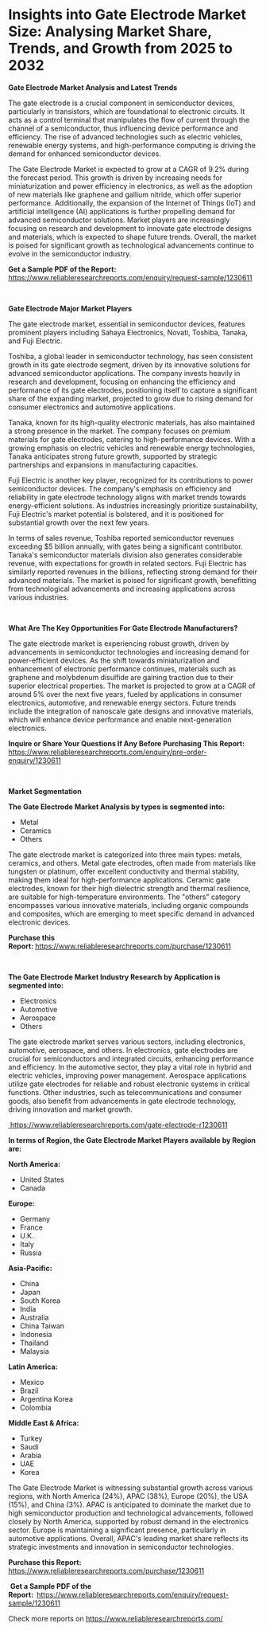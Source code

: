 <p><h1>Insights into Gate Electrode Market Size: Analysing Market Share, Trends, and Growth from 2025 to 2032</h1></p><p><strong>Gate Electrode Market Analysis and Latest Trends</strong></p>
<p><p>The gate electrode is a crucial component in semiconductor devices, particularly in transistors, which are foundational to electronic circuits. It acts as a control terminal that manipulates the flow of current through the channel of a semiconductor, thus influencing device performance and efficiency. The rise of advanced technologies such as electric vehicles, renewable energy systems, and high-performance computing is driving the demand for enhanced semiconductor devices.</p><p>The Gate Electrode Market is expected to grow at a CAGR of 9.2% during the forecast period. This growth is driven by increasing needs for miniaturization and power efficiency in electronics, as well as the adoption of new materials like graphene and gallium nitride, which offer superior performance. Additionally, the expansion of the Internet of Things (IoT) and artificial intelligence (AI) applications is further propelling demand for advanced semiconductor solutions. Market players are increasingly focusing on research and development to innovate gate electrode designs and materials, which is expected to shape future trends. Overall, the market is poised for significant growth as technological advancements continue to evolve in the semiconductor industry.</p></p>
<p><strong>Get a Sample PDF of the Report:&nbsp;</strong> <a href="https://www.reliableresearchreports.com/enquiry/request-sample/1230611?utm_campaign=2745&utm_medium=2&utm_source=Github&utm_content=ia&utm_term=06042025&utm_id=gate-electrode">https://www.reliableresearchreports.com/enquiry/request-sample/1230611</a></p>
<p>&nbsp;</p>
<p><strong>Gate Electrode Major Market Players</strong></p>
<p><p>The gate electrode market, essential in semiconductor devices, features prominent players including Sahaya Electronics, Novati, Toshiba, Tanaka, and Fuji Electric. </p><p>Toshiba, a global leader in semiconductor technology, has seen consistent growth in its gate electrode segment, driven by its innovative solutions for advanced semiconductor applications. The company invests heavily in research and development, focusing on enhancing the efficiency and performance of its gate electrodes, positioning itself to capture a significant share of the expanding market, projected to grow due to rising demand for consumer electronics and automotive applications.</p><p>Tanaka, known for its high-quality electronic materials, has also maintained a strong presence in the market. The company focuses on premium materials for gate electrodes, catering to high-performance devices. With a growing emphasis on electric vehicles and renewable energy technologies, Tanaka anticipates strong future growth, supported by strategic partnerships and expansions in manufacturing capacities.</p><p>Fuji Electric is another key player, recognized for its contributions to power semiconductor devices. The company's emphasis on efficiency and reliability in gate electrode technology aligns with market trends towards energy-efficient solutions. As industries increasingly prioritize sustainability, Fuji Electric's market potential is bolstered, and it is positioned for substantial growth over the next few years.</p><p>In terms of sales revenue, Toshiba reported semiconductor revenues exceeding $5 billion annually, with gates being a significant contributor. Tanaka's semiconductor materials division also generates considerable revenue, with expectations for growth in related sectors. Fuji Electric has similarly reported revenues in the billions, reflecting strong demand for their advanced materials. The market is poised for significant growth, benefitting from technological advancements and increasing applications across various industries.</p></p>
<p>&nbsp;</p>
<p><strong>What Are The Key Opportunities For Gate Electrode Manufacturers?</strong></p>
<p><p>The gate electrode market is experiencing robust growth, driven by advancements in semiconductor technologies and increasing demand for power-efficient devices. As the shift towards miniaturization and enhancement of electronic performance continues, materials such as graphene and molybdenum disulfide are gaining traction due to their superior electrical properties. The market is projected to grow at a CAGR of around 5% over the next five years, fueled by applications in consumer electronics, automotive, and renewable energy sectors. Future trends include the integration of nanoscale gate designs and innovative materials, which will enhance device performance and enable next-generation electronics.</p></p>
<p><strong>Inquire or Share Your Questions If Any Before Purchasing This Report:</strong> <a href="https://www.reliableresearchreports.com/enquiry/pre-order-enquiry/1230611?utm_campaign=2745&utm_medium=2&utm_source=Github&utm_content=ia&utm_term=06042025&utm_id=gate-electrode">https://www.reliableresearchreports.com/enquiry/pre-order-enquiry/1230611</a></p>
<p>&nbsp;</p>
<p><strong>Market Segmentation</strong></p>
<p><strong>The Gate Electrode Market Analysis by types is segmented into:</strong></p>
<p><ul><li>Metal</li><li>Ceramics</li><li>Others</li></ul></p>
<p><p>The gate electrode market is categorized into three main types: metals, ceramics, and others. Metal gate electrodes, often made from materials like tungsten or platinum, offer excellent conductivity and thermal stability, making them ideal for high-performance applications. Ceramic gate electrodes, known for their high dielectric strength and thermal resilience, are suitable for high-temperature environments. The "others" category encompasses various innovative materials, including organic compounds and composites, which are emerging to meet specific demand in advanced electronic devices.</p></p>
<p><strong>Purchase this Report:&nbsp;</strong><a href="https://www.reliableresearchreports.com/purchase/1230611?utm_campaign=2745&utm_medium=2&utm_source=Github&utm_content=ia&utm_term=06042025&utm_id=gate-electrode">https://www.reliableresearchreports.com/purchase/1230611</a></p>
<p>&nbsp;</p>
<p><strong>The Gate Electrode Market Industry Research by Application is segmented into:</strong></p>
<p><ul><li>Electronics</li><li>Automotive</li><li>Aerospace</li><li>Others</li></ul></p>
<p><p>The gate electrode market serves various sectors, including electronics, automotive, aerospace, and others. In electronics, gate electrodes are crucial for semiconductors and integrated circuits, enhancing performance and efficiency. In the automotive sector, they play a vital role in hybrid and electric vehicles, improving power management. Aerospace applications utilize gate electrodes for reliable and robust electronic systems in critical functions. Other industries, such as telecommunications and consumer goods, also benefit from advancements in gate electrode technology, driving innovation and market growth.</p></p>
<p><a href="https://www.reliableresearchreports.com/gate-electrode-r1230611?utm_campaign=2745&utm_medium=2&utm_source=Github&utm_content=ia&utm_term=06042025&utm_id=gate-electrode">&nbsp;https://www.reliableresearchreports.com/gate-electrode-r1230611</a></p>
<p><strong>In terms of Region, the Gate Electrode Market Players available by Region are:</strong></p>
<p>
    <p> <strong> North America: </strong>
        <ul>
            <li>United States</li>
            <li>Canada</li>
        </ul>
        </p> 
    <p> <strong> Europe: </strong>
        <ul>
            <li>Germany</li>
            <li>France</li>
            <li>U.K.</li>
            <li>Italy</li>
            <li>Russia</li>
        </ul>
        </p> 
    <p> <strong> Asia-Pacific: </strong>
        <ul>
            <li>China</li>
            <li>Japan</li>
            <li>South Korea</li>
            <li>India</li>
            <li>Australia</li>
            <li>China Taiwan</li>
            <li>Indonesia</li>
            <li>Thailand</li>
            <li>Malaysia</li>
        </ul>
        </p> 
    <p> <strong> Latin America: </strong>
        <ul>
            <li>Mexico</li>
            <li>Brazil</li>
            <li>Argentina Korea</li>
            <li>Colombia</li>
        </ul>
        </p> 
    <p> <strong> Middle East & Africa: </strong>
        <ul>
            <li>Turkey</li>
            <li>Saudi</li>
            <li>Arabia</li>
            <li>UAE</li>
            <li>Korea</li>
        </ul>
    </p>
    </p>
<p><p>The Gate Electrode Market is witnessing substantial growth across various regions, with North America (24%), APAC (38%), Europe (20%), the USA (15%), and China (3%). APAC is anticipated to dominate the market due to high semiconductor production and technological advancements, followed closely by North America, supported by robust demand in the electronics sector. Europe is maintaining a significant presence, particularly in automotive applications. Overall, APAC's leading market share reflects its strategic investments and innovation in semiconductor technologies.</p></p>
<p><strong>Purchase this Report: </strong><a href="https://www.reliableresearchreports.com/purchase/1230611?utm_campaign=2745&utm_medium=2&utm_source=Github&utm_content=ia&utm_term=06042025&utm_id=gate-electrode">https://www.reliableresearchreports.com/purchase/1230611</a></p>
<p>&nbsp;<strong>Get a Sample PDF of the Report:&nbsp;&nbsp;</strong><a href="https://www.reliableresearchreports.com/enquiry/request-sample/1230611?utm_campaign=2745&utm_medium=2&utm_source=Github&utm_content=ia&utm_term=06042025&utm_id=gate-electrode">https://www.reliableresearchreports.com/enquiry/request-sample/1230611</a></p>
<p><strong></strong></p>
<p>Check more reports on <a href="https://www.reliableresearchreports.com/?utm_campaign=2745&utm_medium=2&utm_source=Github&utm_content=ia&utm_term=06042025&utm_id=gate-electrode">https://www.reliableresearchreports.com/</a></p>
